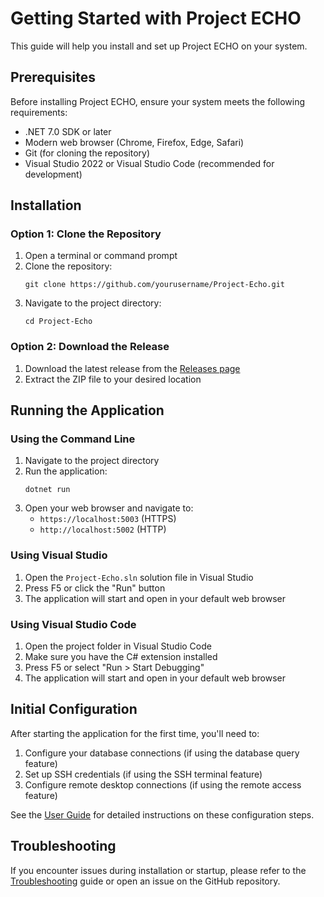 # Getting Started with Project ECHO

This guide will help you install and set up Project ECHO on your system.

## Prerequisites

Before installing Project ECHO, ensure your system meets the following requirements:

- .NET 7.0 SDK or later
- Modern web browser (Chrome, Firefox, Edge, Safari)
- Git (for cloning the repository)
- Visual Studio 2022 or Visual Studio Code (recommended for development)

## Installation

### Option 1: Clone the Repository

1. Open a terminal or command prompt
2. Clone the repository:
   ```
   git clone https://github.com/yourusername/Project-Echo.git
   ```
3. Navigate to the project directory:
   ```
   cd Project-Echo
   ```

### Option 2: Download the Release

1. Download the latest release from the [Releases page](https://github.com/yourusername/Project-Echo/releases)
2. Extract the ZIP file to your desired location

## Running the Application

### Using the Command Line

1. Navigate to the project directory
2. Run the application:
   ```
   dotnet run
   ```
3. Open your web browser and navigate to:
   - `https://localhost:5003` (HTTPS)
   - `http://localhost:5002` (HTTP)

### Using Visual Studio

1. Open the `Project-Echo.sln` solution file in Visual Studio
2. Press F5 or click the "Run" button
3. The application will start and open in your default web browser

### Using Visual Studio Code

1. Open the project folder in Visual Studio Code
2. Make sure you have the C# extension installed
3. Press F5 or select "Run > Start Debugging"
4. The application will start and open in your default web browser

## Initial Configuration

After starting the application for the first time, you'll need to:

1. Configure your database connections (if using the database query feature)
2. Set up SSH credentials (if using the SSH terminal feature)
3. Configure remote desktop connections (if using the remote access feature)

See the [User Guide](user-guide.md) for detailed instructions on these configuration steps.

## Troubleshooting

If you encounter issues during installation or startup, please refer to the [Troubleshooting](troubleshooting.md) guide or open an issue on the GitHub repository. 